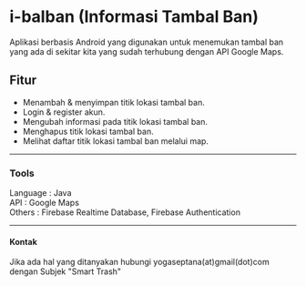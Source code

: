 # i-balban (Informasi Tambal Ban)

Aplikasi berbasis Android yang digunakan untuk menemukan tambal ban yang ada di sekitar kita yang sudah terhubung dengan API Google Maps.


## Fitur

+ Menambah & menyimpan titik lokasi tambal ban.
+ Login & register akun.
+ Mengubah informasi pada titik lokasi tambal ban.
+ Menghapus titik lokasi tambal ban.
+ Melihat daftar titik lokasi tambal ban melalui map.

---
### Tools

Language : Java\
API : Google Maps\
Others : Firebase Realtime Database, Firebase Authentication

---
#### Kontak
Jika ada hal yang ditanyakan hubungi yogaseptana(at)gmail(dot)com dengan Subjek "Smart Trash"
